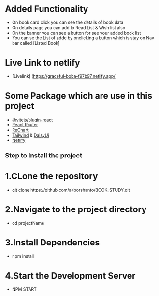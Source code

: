 # Added Functionality
- On book card click you can see the details of book data
- On details page you can add to Read List & Wish list also
- On the banner you can see a button for see your added book list
- You can se the List of adde by onclicking a button which is stay on Nav bar called [Listed Book]
# Live Link to netlify
- [Livelink] (https://graceful-boba-f97b97.netlify.app/)

# Some Package which are use in this project
- [@vitejs/plugin-react](https://github.com/vitejs/vite-plugin-react/blob/main/packages/plugin-react/README.md) 
- [React Router](https://reactrouter.com/en/main)
- [ReChart](https://recharts.org/en-US)
- [Tailwind](https://tailwindcss.com/) & [DaisyUi](https://daisyui.com/)
- [Netlify](https://app.netlify.com/)

## Step to Install the project
# 1.CLone the repository
- git clone https://github.com/akborshanto/BOOK_STUDY.git
 # 2.Navigate to the project directory
- cd projectName
 # 3.Install Dependencies
- npm install
 #  4.Start the Development Server
- NPM START






